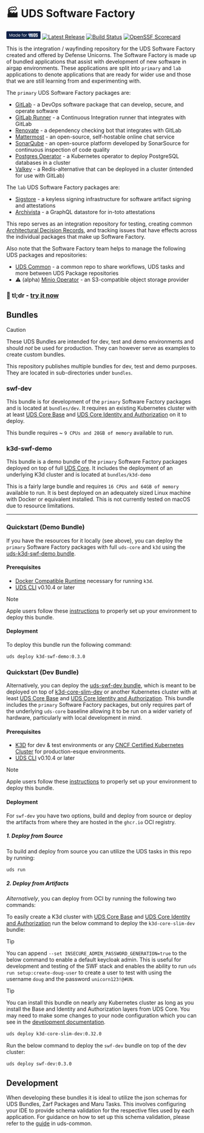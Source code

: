 # 🏭 UDS Software Factory

[<img alt="Made for UDS" src="https://raw.githubusercontent.com/defenseunicorns/uds-common/refs/heads/main/docs/assets/made-for-uds.svg" height="20px"/>](https://github.com/defenseunicorns/uds-core)
[![Latest Release](https://img.shields.io/github/v/release/defenseunicorns/uds-software-factory)](https://github.com/defenseunicorns/uds-software-factory/releases)
[![Build Status](https://img.shields.io/github/actions/workflow/status/defenseunicorns/uds-software-factory/release.yaml)](https://github.com/defenseunicorns/uds-software-factory/release.yaml)
[![OpenSSF Scorecard](https://api.securityscorecards.dev/projects/github.com/defenseunicorns/uds-software-factory/badge)](https://api.securityscorecards.dev/projects/github.com/defenseunicorns/uds-software-factory)

This is the integration / wayfinding repository for the UDS Software Factory created and offered by Defense Unicorns.  The Software Factory is made up of bundled applications that assist with development of new software in airgap environments.  These applications are split into `primary` and `lab` applications to denote applications that are ready for wider use and those that we are still learning from and experimenting with.

The `primary` UDS Software Factory packages are:

- [GitLab](https://github.com/defenseunicorns/uds-package-gitlab) - a DevOps software package that can develop, secure, and operate software
- [GitLab Runner](https://github.com/defenseunicorns/uds-package-gitlab-runner) - a Continuous Integration runner that integrates with GitLab
- [Renovate](https://github.com/defenseunicorns/uds-package-renovate) - a dependency checking bot that integrates with GitLab
- [Mattermost](https://github.com/defenseunicorns/uds-package-mattermost) - an open-source, self-hostable online chat service
- [SonarQube](https://github.com/defenseunicorns/uds-package-sonarqube) - an open-source platform developed by SonarSource for continuous inspection of code quality
- [Postgres Operator](https://github.com/defenseunicorns/uds-package-postgres-operator) - a Kubernetes operator to deploy PostgreSQL databases in a cluster
- [Valkey](https://github.com/defenseunicorns/uds-package-valkey) - a Redis-alternative that can be deployed in a cluster (intended for use with GitLab)

The `lab` UDS Software Factory packages are:

- [Sigstore](https://github.com/defenseunicorns/uds-package-sigstore) - a keyless signing infrastructure for software artifact signing and attestations
- [Archivista](https://github.com/defenseunicorns/uds-package-archivista) - a GraphQL datastore for in-toto attestations

This repo serves as an integration repository for testing, creating common [Architectural Decision Records](./adr), and tracking issues that have effects across the individual packages that make up Software Factory.

Also note that the Software Factory team helps to manage the following UDS packages and repositories:

- [UDS Common](https://github.com/defenseunicorns/uds-common) - a common repo to share workflows, UDS tasks and more between UDS Package repositories
- ⚠️ (alpha) [Minio Operator](https://github.com/defenseunicorns/uds-package-minio-operator) - an S3-compatible object storage provider

### 📜 tl;dr - [try it now](#quickstart-demo-bundle)

## Bundles

> [!CAUTION]
> These UDS Bundles are intended for dev, test and demo environments and should _not_ be used for production. They can however serve as examples to create custom bundles.

This repository publishes multiple bundles for dev, test and demo purposes. They are located in sub-directories under `bundles`.

### swf-dev

This bundle is for development of the `primary` Software Factory packages and is located at `bundles/dev`. It requires an existing Kubernetes cluster with at least [UDS Core Base](https://github.com/defenseunicorns/uds-core/tree/main/packages/base) and [UDS Core Identity and Authorization](https://github.com/defenseunicorns/uds-core/tree/main/packages/identity-authorization) on it to deploy.

This bundle requires ~ `9 CPUs and 28GB of memory` available to run.

### k3d-swf-demo

This bundle is a demo bundle of the `primary` Software Factory packages deployed on top of full [UDS Core](https://github.com/defenseunicorns/uds-core). It includes the deployment of an underlying K3d cluster and is located at `bundles/k3d-demo`

This is a fairly large bundle and requires `16 CPUs and 64GB of memory` available to run. It is best deployed on an adequately sized Linux machine with Docker or equivalent installed. This is not currently tested on macOS due to resource limitations.

---

### Quickstart (Demo Bundle)

If you have the resources for it locally (see above), you can deploy the `primary` Software Factory packages with full `uds-core` and `k3d` using the [uds-k3d-swf-demo bundle](./bundles/k3d-demo/README.md).

#### Prerequisites

- [Docker Compatible Runtime](https://docs.docker.com/engine/) necessary for running `k3d`.
- [UDS CLI](https://github.com/defenseunicorns/uds-cli?tab=readme-ov-file#install) v0.10.4 or later

> [!NOTE]
> Apple users follow these [instructions](./docs/development.md) to properly set up your environment to deploy this bundle.

#### Deployment

To deploy this bundle run the following command:

<!-- x-release-please-start-version -->

```bash
uds deploy k3d-swf-demo:0.3.0
```

<!-- x-release-please-end -->

### Quickstart (Dev Bundle)

Alternatively, you can deploy the [uds-swf-dev bundle](./bundles/dev/README.md), which is meant to be deployed on top of [k3d-core-slim-dev](https://github.com/defenseunicorns/uds-core/blob/main/bundles/k3d-slim-dev/README.md) or another Kubernetes cluster with at least [UDS Core Base](https://github.com/defenseunicorns/uds-core/tree/main/packages/base) and [UDS Core Identity and Authorization](https://github.com/defenseunicorns/uds-core/tree/main/packages/identity-authorization). This bundle includes the `primary` Software Factory packages, but only requires part of the underlying `uds-core` baseline allowing it to be run on a wider variety of hardware, particularly with local development in mind.

#### Prerequisites

- [K3D](https://k3d.io/) for dev & test environments or any [CNCF Certified Kubernetes Cluster](https://www.cncf.io/training/certification/software-conformance/#logos) for production-esque environments.
- [UDS CLI](https://github.com/defenseunicorns/uds-cli?tab=readme-ov-file#install) v0.10.4 or later

> [!NOTE]
> Apple users follow these [instructions](./docs/development.md) to properly set up your environment to deploy this bundle.

#### Deployment

For `swf-dev` you have two options, build and deploy from source or deploy the artifacts from where they are hosted in the `ghcr.io` OCI registry.

##### 1. Deploy from Source

To build and deploy from source you can utilize the UDS tasks in this repo by running:

```bash
uds run
```

##### 2. Deploy from Artifacts

_Alternatively_, you can deploy from OCI by running the following two commands:

To easily create a K3d cluster with [UDS Core Base](https://github.com/defenseunicorns/uds-core/tree/main/packages/base) and [UDS Core Identity and Authorization](https://github.com/defenseunicorns/uds-core/tree/main/packages/identity-authorization) run the below command to deploy the `k3d-core-slim-dev` bundle:

> [!TIP]
> You can append `--set INSECURE_ADMIN_PASSWORD_GENERATION=true` to the below command to enable a default keycloak admin. This is useful for development and testing of the SWF stack and enables the ability to run `uds run setup:create-doug-user` to create a user to test with using the username `doug` and the password `unicorn123!@#UN`.

> [!TIP]
> You can install this bundle on nearly any Kubernetes cluster as long as you install the Base and Identity and Authorization layers from UDS Core.  You may need to make some changes to your node configuration which you can see in the [development documentation](./docs/development.md#linux-users).

```bash
uds deploy k3d-core-slim-dev:0.32.0
```

Run the below command to deploy the `swf-dev` bundle on top of the dev cluster:

<!-- x-release-please-start-version -->
```bash
uds deploy swf-dev:0.3.0
```
<!-- x-release-please-end -->

## Development

When developing these bundles it is ideal to utilize the json schemas for UDS Bundles, Zarf Packages and Maru Tasks. This involves configuring your IDE to provide schema validation for the respective files used by each application. For guidance on how to set up this schema validation, please refer to the [guide](https://github.com/defenseunicorns/uds-common/blob/main/docs/uds-packages/development/development-ide-configuration.md) in uds-common.
